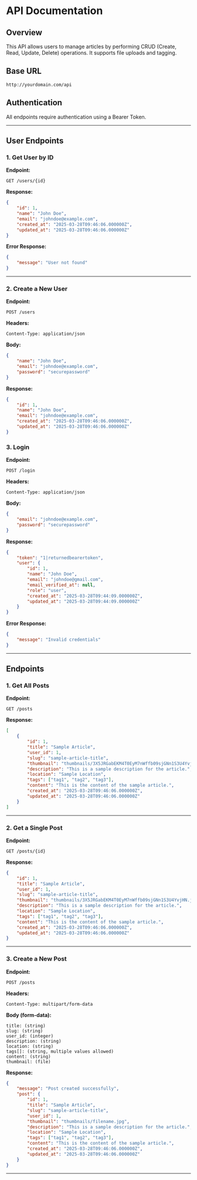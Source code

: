 # API Documentation

## Overview

This API allows users to manage articles by performing CRUD (Create, Read, Update, Delete) operations. It supports file uploads and tagging.

## Base URL

```
http://yourdomain.com/api
```

## Authentication

All endpoints require authentication using a Bearer Token.

---

## User Endpoints

### 1. Get User by ID

**Endpoint:**

```
GET /users/{id}
```

**Response:**

```json
{
    "id": 1,
    "name": "John Doe",
    "email": "johndoe@example.com",
    "created_at": "2025-03-28T09:46:06.000000Z",
    "updated_at": "2025-03-28T09:46:06.000000Z"
}
```

**Error Response:**

```json
{
    "message": "User not found"
}
```

---

### 2. Create a New User

**Endpoint:**

```
POST /users
```

**Headers:**

```
Content-Type: application/json
```

**Body:**

```json
{
    "name": "John Doe",
    "email": "johndoe@example.com",
    "password": "securepassword"
}
```

**Response:**

```json
{
    "id": 1,
    "name": "John Doe",
    "email": "johndoe@example.com",
    "created_at": "2025-03-28T09:46:06.000000Z",
    "updated_at": "2025-03-28T09:46:06.000000Z"
}
```

### 3. Login

**Endpoint:**

```
POST /login
```

**Headers:**

```
Content-Type: application/json
```

**Body:**

```json
{
    "email": "johndoe@example.com",
    "password": "securepassword"
}
```

**Response:**

```json
{
    "token": "1|returnedbearertoken",
    "user": {
        "id": 1,
        "name": "John Doe",
        "email": "johndoe@gmail.com",
        "email_verified_at": null,
        "role": "user",
        "created_at": "2025-03-28T09:44:09.000000Z",
        "updated_at": "2025-03-28T09:44:09.000000Z"
    }
}
```

**Error Response:**

```json
{
    "message": "Invalid credentials"
}
```

---

## Endpoints

### 1. Get All Posts

**Endpoint:**

```
GET /posts
```

**Response:**

```json
[
    {
        "id": 1,
        "title": "Sample Article",
        "user_id": 1,
        "slug": "sample-article-title",
        "thumbnail": "thumbnails/3X5JRGabEKM4T0EyM7nWffb09sjGNn1S3U4YvjHN.jpg",
        "description": "This is a sample description for the article.",
        "location": "Sample Location",
        "tags": ["tag1", "tag2", "tag3"],
        "content": "This is the content of the sample article.",
        "created_at": "2025-03-28T09:46:06.000000Z",
        "updated_at": "2025-03-28T09:46:06.000000Z"
    }
]
```

---

### 2. Get a Single Post

**Endpoint:**

```
GET /posts/{id}
```

**Response:**

```json
{
    "id": 1,
    "title": "Sample Article",
    "user_id": 1,
    "slug": "sample-article-title",
    "thumbnail": "thumbnails/3X5JRGabEKM4T0EyM7nWffb09sjGNn1S3U4YvjHN.jpg",
    "description": "This is a sample description for the article.",
    "location": "Sample Location",
    "tags": ["tag1", "tag2", "tag3"],
    "content": "This is the content of the sample article.",
    "created_at": "2025-03-28T09:46:06.000000Z",
    "updated_at": "2025-03-28T09:46:06.000000Z"
}
```

---

### 3. Create a New Post

**Endpoint:**

```
POST /posts
```

**Headers:**

```
Content-Type: multipart/form-data
```

**Body (form-data):**

```
title: (string)
slug: (string)
user_id: (integer)
description: (string)
location: (string)
tags[]: (string, multiple values allowed)
content: (string)
thumbnail: (file)
```

**Response:**

```json
{
    "message": "Post created successfully",
    "post": {
        "id": 1,
        "title": "Sample Article",
        "slug": "sample-article-title",
        "user_id": 1,
        "thumbnail": "thumbnails/filename.jpg",
        "description": "This is a sample description for the article.",
        "location": "Sample Location",
        "tags": ["tag1", "tag2", "tag3"],
        "content": "This is the content of the sample article.",
        "created_at": "2025-03-28T09:46:06.000000Z",
        "updated_at": "2025-03-28T09:46:06.000000Z"
    }
}
```

---

